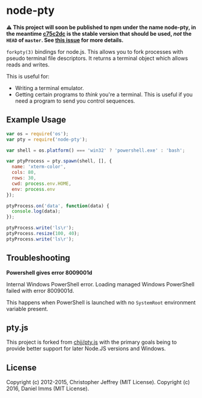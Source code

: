 # node-pty

**⚠️ This project will soon be published to npm under the name node-pty, in the meantime [c75c2dc](https://github.com/Tyriar/pty.js/commit/c75c2dcb6dcad83b0cb3ef2ae42d0448fb912642) is the stable version that should be used, *not* the `HEAD` of `master`. See [this issue](https://github.com/Microsoft/vscode/issues/13625) for more details.**

`forkpty(3)` bindings for node.js. This allows you to fork processes with pseudo
terminal file descriptors. It returns a terminal object which allows reads
and writes.

This is useful for:

- Writing a terminal emulator.
- Getting certain programs to *think* you're a terminal. This is useful if
  you need a program to send you control sequences.

## Example Usage

``` js
var os = require('os');
var pty = require('node-pty');

var shell = os.platform() === 'win32' ? 'powershell.exe' : 'bash';

var ptyProcess = pty.spawn(shell, [], {
  name: 'xterm-color',
  cols: 80,
  rows: 30,
  cwd: process.env.HOME,
  env: process.env
});

ptyProcess.on('data', function(data) {
  console.log(data);
});

ptyProcess.write('ls\r');
ptyProcess.resize(100, 40);
ptyProcess.write('ls\r');
```

## Troubleshooting

**Powershell gives error 8009001d**

> 
Internal Windows PowerShell error.  Loading managed Windows PowerShell failed with error 8009001d.

This happens when PowerShell is launched with no `SystemRoot` environment variable present.

## pty.js

This project is forked from [chjj/pty.js](https://github.com/chjj/pty.js) with the primary goals being to provide better support for later Node.JS versions and Windows.

## License

Copyright (c) 2012-2015, Christopher Jeffrey (MIT License).
Copyright (c) 2016, Daniel Imms (MIT License).
